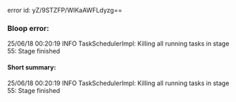 error id: yZ/9STZFP/WIKaAWFLdyzg==
### Bloop error:

25/06/18 00:20:19 INFO TaskSchedulerImpl: Killing all running tasks in stage 55: Stage finished
#### Short summary: 

25/06/18 00:20:19 INFO TaskSchedulerImpl: Killing all running tasks in stage 55: Stage finished